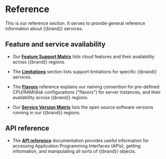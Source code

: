 # Reference

This is our reference section. It serves to provide general reference
information about {{brand}} services.

## Feature and service availability

* Our **[Feature Support Matrix](features/index.md)** lists cloud
  features and their availability across {{brand}}
  regions.

* The **[Limitations](limitations/index.md)** section lists support limitations for specific {{brand}} services.

* The **[Flavors](flavors/index.md)** reference explains our naming
  convention for pre-defined CPU/RAM/disk configurations ("flavors")
  for server instances, and their availability across
  {{brand}} regions.

* Our **[Service Version Matrix](versions/index.md)** lists the
  open source software versions running in our {{brand}}
  regions.

## API reference

* The **[API reference](api/index.md)** documentation provides useful
  information for accessing Application Programming Interfaces (APIs),
  getting information, and manipulating all sorts of {{brand}}
  objects.
